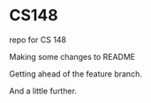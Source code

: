 CS148
=====

repo for CS 148

Making some changes to README

Getting ahead of the feature branch.

And a little further.